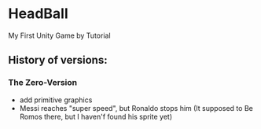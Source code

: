 # HeadBall
My First Unity Game by Tutorial

## History of versions:

### The Zero-Version

 - add primitive graphics
 - Messi reaches "super speed", but Ronaldo stops him (It supposed to Be Romos there, but I haven'f found his sprite yet)
